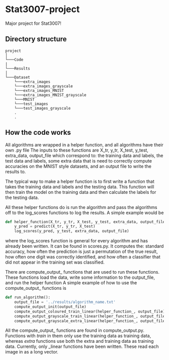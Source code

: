 # Stat3007-project

Major project for Stat3007!

## Directory structure

````
project
│
└───Code
|
└───Results
│   
└───Dataset
    └───extra_images
    └───extra_images_grayscale
    └───extra_images_MNIST
    └───extra_images_MNIST_grayscale
    └───MNIST
    └───test_images
    └───test_images_grayscale
    .
    .
````

## How the code works

All algorithms are wrapped in a helper function, and all algorithms have their own .py file The inputs to these
functions are X_tr, y_tr, X_test, y_test, extra_data, output_file which correspond to:
the training data and labels, the test data and labels, some extra data that is need to correctly compute accuracies on
the MNIST style datasets, and an output file to write the results to.

The typical way to make a helper function is to first write a function that takes the training data and labels and the
testing data. This function will then train the model on the training data and then calculate the labels for the testing
data.

All these helper functions do is run the algorithm and pass the algorithms off to the log_scores functions to log the
results. A simple example would be

```python
def helper_function(X_tr, y_tr, X_test, y_test, extra_data, output_file):
    y_pred = predict(X_tr, y_tr, X_test)
    log_scores(y_pred, y_test, extra_data, output_file)
```

where the log_scores function is general for every algorithm and has already been written. It can be found in scores.py.
It computes the: standard accuracy, how often the prediction is just a permutation of the true result, how often one
digit was correctly identified, and how often a classifier that did not appear in the training set was classified.

There are compute_output_ functions that are used to run these functions. These functions load the data, write some
information to the output_file, and run the helper function A simple example of how to use the compute_output_ functions
is

```python
def run_algorithm():
    output_file = '../results/algorithm_name.txt'
    compute_output_init(output_file)
    compute_output_coloured_train_linear(helper_function_, output_file)
    compute_output_grayscale_train_linear(helper_function_, output_file)
    compute_output_grayscale_extra_linear(helper_function_, output_file)
```

All the compute_output_ functions are found in compute_output.py. Functions with _train_ in them only use the training
data as training data, whereas _extra_ functions use both the extra and training data as training data. Currently,
only _linear functions have been written. These read each image in as a long vector.









